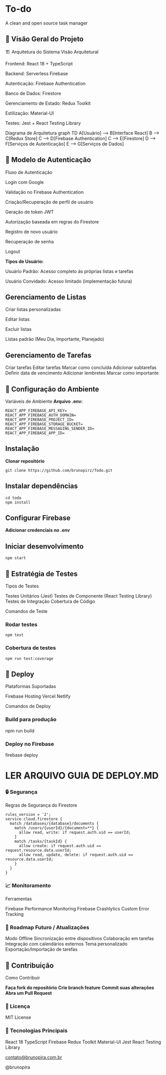 # To-do
A clean and open source task manager

## 🎯 Visão Geral do Projeto

🏗️ Arquitetura do Sistema
Visão Arquitetural

Frontend: React 18 + TypeScript

Backend: Serverless Firebase

Autenticação: Firebase Authentication

Banco de Dados: Firestore

Gerenciamento de Estado: Redux Toolkit

Estilização: Material-UI

Testes: Jest + React Testing Library

Diagrama de Arquitetura
graph TD
    A[Usuário] --> B[Interface React]
    B --> C[Redux Store]
    C --> D[Firebase Authentication]
    C --> E[Firestore]
    D --> F[Serviços de Autenticação]
    E --> G[Serviços de Dados]

                    
                
## 🔐 Modelo de Autenticação
Fluxo de Autenticação

Login com Google

Validação no Firebase Authentication

Criação/Recuperação de perfil de usuário

Geração de token JWT

Autorização baseada em regras do Firestore

Registro de novo usuário

Recuperação de senha

Logout

**Tipos de Usuário:**

Usuário Padrão: Acesso completo às próprias listas e tarefas

Usuário Convidado: Acesso limitado (implementação futura)

## Gerenciamento de Listas

Criar listas personalizadas

Editar listas

Excluir listas

Listas padrão (Meu Dia, Importante, Planejado)

## Gerenciamento de Tarefas

Criar tarefas
Editar tarefas
Marcar como concluída
Adicionar subtarefas
Definir data de vencimento
Adicionar lembretes
Marcar como importante

## 🔧 Configuração do Ambiente
Variáveis de Ambiente
**Arquivo .env:**
```
REACT_APP_FIREBASE_API_KEY=
REACT_APP_FIREBASE_AUTH_DOMAIN=
REACT_APP_FIREBASE_PROJECT_ID=
REACT_APP_FIREBASE_STORAGE_BUCKET=
REACT_APP_FIREBASE_MESSAGING_SENDER_ID=
REACT_APP_FIREBASE_APP_ID=
```
                 
## Instalação
**Clonar repositório**
```
git clone https://github.com/brunopirz/Todo.git
```

## Instalar dependências
```
cd todo
npm install
```

## Configurar Firebase
**Adicionar credenciais no .env**

## Iniciar desenvolvimento
```
npm start
```

                
## 🧪 Estratégia de Testes
Tipos de Testes

Testes Unitários (Jest)
Testes de Componente (React Testing Library)
Testes de Integração
Cobertura de Código

Comandos de Teste
### Rodar testes
```
npm test
```

### Cobertura de testes
```
npm run test:coverage
```

                    
## 🚢 Deploy
Plataformas Suportadas

Firebase Hosting
Vercel
Netlify

Comandos de Deploy

### Build para produção
npm run build

### Deploy no Firebase
firebase deploy

# LER ARQUIVO GUIA DE DEPLOY.MD                           

                
### 🔒 Segurança
Regras de Segurança do Firestore

```
rules_version = '2';
service cloud.firestore {
  match /databases/{database}/documents {
    match /users/{userId}/{document=**} {
      allow read, write: if request.auth.uid == userId;
    }
    match /tasks/{taskId} {
      allow create: if request.auth.uid == request.resource.data.userId;
      allow read, update, delete: if request.auth.uid == resource.data.userId;
    }
  }
}
```
                    
                        
                    
                
### 📈 Monitoramento
Ferramentas

Firebase Performance Monitoring
Firebase Crashlytics
Custom Error Tracking

### 🔮 Roadmap Futuro / Atualizações

Modo Offline
Sincronização entre dispositivos
Colaboração em tarefas
Integração com calendários externos
Tema personalizado
Exportação/Importação de tarefas

## 👥 Contribuição
Como Contribuir

**Faça fork do repositório** 
**Crie branch feature**
**Commit suas alterações**
**Abra um Pull Request**

### 📄 Licença
MIT License

### 🚀 Tecnologias Principais

React 18
TypeScript
Firebase
Redux Toolkit
Material-UI
Jest
React Testing Library


contato@brunopira.com.br

@brunopira
